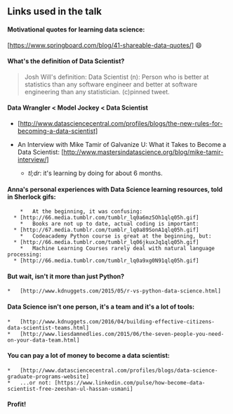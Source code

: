 ##	Links used in the talk

#### Motivational quotes for learning data science:
  [https://www.springboard.com/blog/41-shareable-data-quotes/]
    :smile:
####	What's the definition of Data Scientist?
  >Josh Will's definition:
  >Data Scientist (n): 
  >Person who is better at statistics than any software engineer and better at software engineering than any statistician. 
  >(c)pinned tweet.
####	Data Wrangler < Model Jockey < Data Scientist
  * [http://www.datasciencecentral.com/profiles/blogs/the-new-rules-for-becoming-a-data-scientist]
  
* An Interview with Mike Tamir of Galvanize U: What it Takes to Become a Data Scientist:
  [http://www.mastersindatascience.org/blog/mike-tamir-interview/]
	* _tl;dr_: it's learning by doing for about 6 months.

####	Anna's personal experiences with Data Science learning resources, told in Sherlock gifs:
     	*	At the beginning, it was confusing:
      *	[http://66.media.tumblr.com/tumblr_lq0a6mz5Oh1qlq05h.gif]
    	*	Books are not up to date, actual coding is important:
      *	[http://67.media.tumblr.com/tumblr_lq0a89SonA1qlq05h.gif]
     	*	Codeacademy Python course is great at the beginning, but:
      *	[http://66.media.tumblr.com/tumblr_lq06jkuxJq1qlq05h.gif]
     	*	Machine Learning Courses rarely deal with natural language processing:
      *	[http://66.media.tumblr.com/tumblr_lq0a9xg0N91qlq05h.gif]
####	But wait, isn't it more than just Python?
	*	[http://www.kdnuggets.com/2015/05/r-vs-python-data-science.html]

####	Data Science isn't one person, it's a team and it's a lot of tools:
	*	[http://www.kdnuggets.com/2016/04/building-effective-citizens-data-scientist-teams.html]
	*	[http://www.liesdamnedlies.com/2015/06/the-seven-people-you-need-on-your-data-team.html]

####	You can pay a lot of money to become a data scientist: 	
	*	[http://www.datasciencecentral.com/profiles/blogs/data-science-graduate-programs-website]
	*	...or not: [https://www.linkedin.com/pulse/how-become-data-scientist-free-zeeshan-ul-hassan-usmani]
####	Profit!






